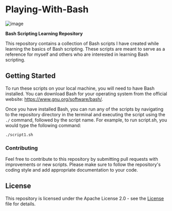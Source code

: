# Playing-With-Bash

![image](https://user-images.githubusercontent.com/76171953/227779214-b2630f58-197f-4989-8985-840e23fa5d78.png)


**Bash Scripting Learning Repository**

This repository contains a collection of Bash scripts I have created while learning the basics of Bash scripting. These scripts are meant to serve as a reference for myself and others who are interested in learning Bash scripting.

## Getting Started
To run these scripts on your local machine, you will need to have Bash installed. You can download Bash for your operating system from the official website: https://www.gnu.org/software/bash/.

Once you have installed Bash, you can run any of the scripts by navigating to the repository directory in the terminal and executing the script using the `./` command, followed by the script name. For example, to run script.sh, you would type the following command:

```bash
./script1.sh
```
### Contributing
Feel free to contribute to this repository by submitting pull requests with improvements or new scripts. Please make sure to follow the repository's coding style and add appropriate documentation to your code.

## License
This repository is licensed under the Apache License 2.0 - see the [License](https://github.com/octonawish-akcodes/playing-with-bash/blob/main/LICENSE) file for details.




